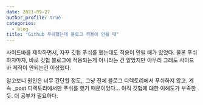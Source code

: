 ```yaml
---
date: 2021-09-27
author_profile: true
categories:
  - blog
title: "Github 푸쉬했는데 블로그 적용이 안될 때"
---
```

사이드바를 제작하면서, 자꾸 깃헙 푸쉬를 했는데도 적용이 안될 때가 있었다.
물론 푸쉬하자마자, 바로 깃헙 블로그에 적용되는게 아니라는 건 알았지만 아무리 그래도 사이드바 제작이 안되는건 이상했다.

알고보니 원인은 너무 간단할 정도,, 그냥 전체 블로그 디렉토리에서 푸쉬하지 않고. 계속 \_post 디렉토리에서만 푸쉬를 했기 때문이었다... 
아직 깃헙에 대한 이해도가 부족한듯. 더 공부가 필요하다.

